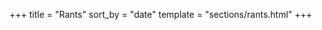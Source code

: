 +++
title = "Rants"
sort_by = "date"
template = "sections/rants.html"
+++

<!-- HACK: display all articles' content by making them summaries -->
